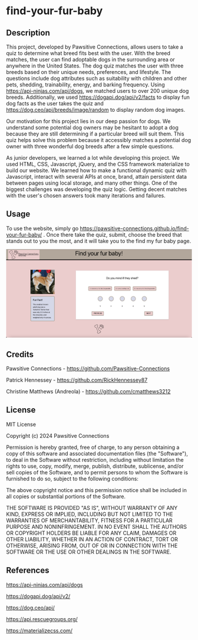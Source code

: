 # find-your-fur-baby

## Description

This project, developed by Pawsitive Connections, allows users to take a quiz to determine what breed fits best with the user. With the breed matches, the user can find adoptable dogs in the surrounding area or anywhere in the United States. The dog quiz matches the user with three breeds based on their unique needs, preferences, and lifestyle. The questions include dog attributes such as suitability with children and other pets, shedding, trainability, energy, and barking frequency. Using https://api-ninjas.com/api/dogs, we matched users to over 200 unique dog breeds. Additionally, we used https://dogapi.dog/api/v2/facts to display fun dog facts as the user takes the quiz and https://dog.ceo/api/breeds/image/random to display random dog images. 

Our motivation for this project lies in our deep passion for dogs. We understand some potential dog owners may be hesitant to adopt a dog because they are still determining if a particular breed will suit them. This quiz helps solve this problem because it accessibly matches a potential dog owner with three wonderful dog breeds after a few simple questions. 

As junior developers, we learned a lot while developing this project. We used HTML, CSS, Javascript, jQuery, and the CSS framework materialize to build our website. We learned how to make a functional dynamic quiz with Javascript, interact with several APIs at once, brand, attain persistent data between pages using local storage, and many other things. One of the biggest challenges was developing the quiz logic. Getting decent matches with the user's chosen answers took many iterations and failures. 

## Usage

To use the website, simply go https://pawsitive-connections.github.io/find-your-fur-baby/ . Once there take the quiz, submit, choose the breed that stands out to you the most, and it will take you to the find my fur baby page.

![screenshot](./assets/images/screenshot.png)

## Credits

Pawsitive Connections - https://github.com/Pawsitive-Connections

Patrick Hennessey - https://github.com/RickHennessey87

Christine Matthews (Andreola) - https://github.com/cmatthews3212

## License

MIT License

Copyright (c) 2024 Pawsitive Connections

Permission is hereby granted, free of charge, to any person obtaining a copy
of this software and associated documentation files (the "Software"), to deal
in the Software without restriction, including without limitation the rights
to use, copy, modify, merge, publish, distribute, sublicense, and/or sell
copies of the Software, and to permit persons to whom the Software is
furnished to do so, subject to the following conditions:

The above copyright notice and this permission notice shall be included in all
copies or substantial portions of the Software.

THE SOFTWARE IS PROVIDED "AS IS", WITHOUT WARRANTY OF ANY KIND, EXPRESS OR
IMPLIED, INCLUDING BUT NOT LIMITED TO THE WARRANTIES OF MERCHANTABILITY,
FITNESS FOR A PARTICULAR PURPOSE AND NONINFRINGEMENT. IN NO EVENT SHALL THE
AUTHORS OR COPYRIGHT HOLDERS BE LIABLE FOR ANY CLAIM, DAMAGES OR OTHER
LIABILITY, WHETHER IN AN ACTION OF CONTRACT, TORT OR OTHERWISE, ARISING FROM,
OUT OF OR IN CONNECTION WITH THE SOFTWARE OR THE USE OR OTHER DEALINGS IN THE
SOFTWARE.

## References

https://api-ninjas.com/api/dogs

https://dogapi.dog/api/v2/

https://dog.ceo/api/

https://api.rescuegroups.org/

https://materializecss.com/

